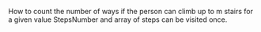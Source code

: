 How to count the number of ways if the person can climb up to m stairs for a given value StepsNumber and array of steps can be visited once. 